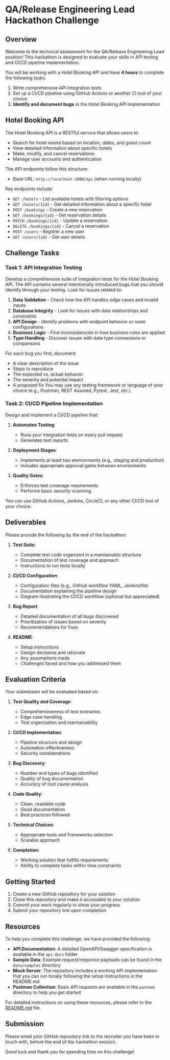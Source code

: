 # QA/Release Engineering Lead Hackathon Challenge

## Overview

Welcome to the technical assessment for the QA/Release Engineering Lead position! This hackathon is designed to evaluate your skills in API testing and CI/CD pipeline implementation.

You will be working with a Hotel Booking API and have **4 hours** to complete the following tasks:
1. Write comprehensive API integration tests
2. Set up a CI/CD pipeline using GitHub Actions or another CI tool of your choice
3. **Identify and document bugs** in the Hotel Booking API implementation

## Hotel Booking API

The Hotel Booking API is a RESTful service that allows users to:
- Search for hotel rooms based on location, dates, and guest count
- View detailed information about specific hotels
- Make, modify, and cancel reservations
- Manage user accounts and authentication

The API endpoints follow this structure:
- Base URL: `http://localhost:3000/api` (when running locally)

Key endpoints include:
- `GET /hotels` - List available hotels with filtering options
- `GET /hotels/{id}` - Get detailed information about a specific hotel
- `POST /bookings` - Create a new reservation
- `GET /bookings/{id}` - Get reservation details
- `PATCH /bookings/{id}` - Update a reservation
- `DELETE /bookings/{id}` - Cancel a reservation
- `POST /users` - Register a new user
- `GET /users/{id}` - Get user details

## Challenge Tasks

### Task 1: API Integration Testing

Develop a comprehensive suite of integration tests for the Hotel Booking API. The API contains several intentionally introduced bugs that you should identify through your testing. Look for issues related to:

1. **Data Validation** - Check how the API handles edge cases and invalid inputs
2. **Database Integrity** - Look for issues with data relationships and constraints
3. **API Design** - Identify problems with endpoint behavior or route configurations
4. **Business Logic** - Find inconsistencies in how business rules are applied
5. **Type Handling** - Discover issues with data type conversions or comparisons

For each bug you find, document:
- A clear description of the issue
- Steps to reproduce
- The expected vs. actual behavior
- The severity and potential impact
- A proposed fix
You may use any testing framework or language of your choice (e.g., Postman, REST Assured, Pytest, Jest, etc.).

### Task 2: CI/CD Pipeline Implementation

Design and implement a CI/CD pipeline that:

1. **Automates Testing**:
   - Runs your integration tests on every pull request
   - Generates test reports

2. **Deployment Stages**:
   - Implements at least two environments (e.g., staging and production)
   - Includes appropriate approval gates between environments

3. **Quality Gates**:
   - Enforces test coverage requirements
   - Performs basic security scanning

You can use GitHub Actions, Jenkins, CircleCI, or any other CI/CD tool of your choice.

## Deliverables

Please provide the following by the end of the hackathon:

1. **Test Suite**:
   - Complete test code organized in a maintainable structure
   - Documentation of test coverage and approach
   - Instructions to run tests locally

2. **CI/CD Configuration**:
   - Configuration files (e.g., GitHub workflow YAML, Jenkinsfile)
   - Documentation explaining the pipeline design
   - Diagram illustrating the CI/CD workflow (optional but appreciated)

3. **Bug Report**:
   - Detailed documentation of all bugs discovered
   - Prioritization of issues based on severity
   - Recommendations for fixes

4. **README**:
   - Setup instructions
   - Design decisions and rationale
   - Any assumptions made
   - Challenges faced and how you addressed them

## Evaluation Criteria

Your submission will be evaluated based on:

1. **Test Quality and Coverage**:
   - Comprehensiveness of test scenarios
   - Edge case handling
   - Test organization and maintainability

2. **CI/CD Implementation**:
   - Pipeline structure and design
   - Automation effectiveness
   - Security considerations

3. **Bug Discovery**:
   - Number and types of bugs identified
   - Quality of bug documentation
   - Accuracy of root cause analysis

4. **Code Quality**:
   - Clean, readable code
   - Good documentation
   - Best practices followed

5. **Technical Choices**:
   - Appropriate tools and frameworks selection
   - Scalable approach

6. **Completion**:
   - Working solution that fulfills requirements
   - Ability to complete tasks within time constraints

## Getting Started

1. Create a new GitHub repository for your solution
2. Clone this repository and make it accessible to your solution
3. Commit your work regularly to show your progress
4. Submit your repository link upon completion

## Resources

To help you complete this challenge, we have provided the following:

- **API Documentation**: A detailed OpenAPI/Swagger specification is available in the `api-docs` folder
- **Sample Data**: Example request/response payloads can be found in the `data/samples` directory
- **Mock Server**: The repository includes a working API implementation that you can run locally following the setup instructions in the README.md
- **Postman Collection**: Basic API requests are available in the `postman` directory to help you get started

For detailed instructions on using these resources, please refer to the [README.md](./README.md) file.

## Submission

Please email your GitHub repository link to the recruiter you have been in touch with, before the end of the hackathon session.

Good luck and thank you for spending time on this challenge!